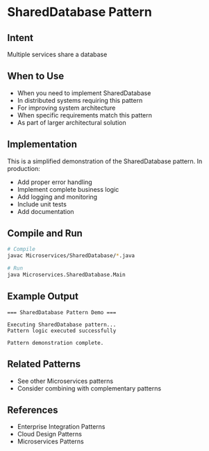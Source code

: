 # SharedDatabase Pattern

## Intent
Multiple services share a database

## When to Use
- When you need to implement SharedDatabase
- In distributed systems requiring this pattern
- For improving system architecture
- When specific requirements match this pattern
- As part of larger architectural solution

## Implementation
This is a simplified demonstration of the SharedDatabase pattern. In production:
- Add proper error handling
- Implement complete business logic
- Add logging and monitoring
- Include unit tests
- Add documentation

## Compile and Run
```bash
# Compile
javac Microservices/SharedDatabase/*.java

# Run
java Microservices.SharedDatabase.Main
```

## Example Output
```
=== SharedDatabase Pattern Demo ===

Executing SharedDatabase pattern...
Pattern logic executed successfully

Pattern demonstration complete.
```

## Related Patterns
- See other Microservices patterns
- Consider combining with complementary patterns

## References
- Enterprise Integration Patterns
- Cloud Design Patterns
- Microservices Patterns
